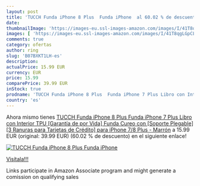 ```yaml
---
layout: post
title: 'TUCCH Funda iPhone 8 Plus  Funda iPhone  al 60.02 % de descuento'
date: 
thumbnailImage: 'https://images-eu.ssl-images-amazon.com/images/I/41T8qgLGpCL._SL200_.jpg'
images: [ 'https://images-eu.ssl-images-amazon.com/images/I/41T8qgLGpCL._SL200_.jpg' ]
comments: true
category: ofertas
author: ring
slug: 'B07BXKT1LH-es'
description:
actualPrice: 15.99 EUR
currency: EUR
price: 15.99
comparePrice: 39.99 EUR
inStock: true
prodname: 'TUCCH Funda iPhone 8 Plus  Funda iPhone 7 Plus Libro con Interior TPU [Garantía de por Vida] Funda Cureo con [Soporte Plegable] [3 Ranuras para Tarjetas de Crédito] para iPhone 7/8 Plus - Marrón'
country: 'es'
---
```


Ahora mismo tienes [TUCCH Funda iPhone 8 Plus  Funda iPhone 7 Plus Libro con Interior TPU [Garantía de por Vida] Funda Cureo con [Soporte Plegable] [3 Ranuras para Tarjetas de Crédito] para iPhone 7/8 Plus - Marrón](https://www.amazon.es/dp/B07BXKT1LH/?tag=tolees-21) a 15.99 EUR (original: 39.99 EUR) (60.02 %  de descuento) en el siguiente enlace!

[![TUCCH Funda iPhone 8 Plus  Funda iPhone ](https://images-eu.ssl-images-amazon.com/images/I/41T8qgLGpCL._SL200_.jpg)](https://www.amazon.es/dp/B07BXKT1LH/?tag=tolees-21)

[Visítala!!!](https://www.amazon.es/dp/B07BXKT1LH/?tag=tolees-21)

Links participate in Amazon Associate program and might generate a comission on qualifying sales
